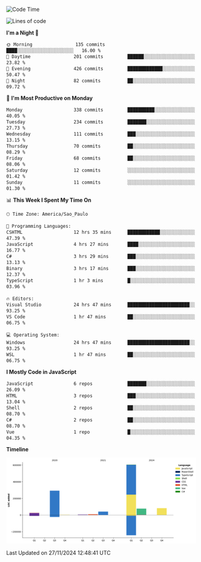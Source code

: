 <!--START_SECTION:waka-->
![Code Time](http://img.shields.io/badge/Code%20Time-2%2C910%20hrs%2030%20mins-blue)

![Lines of code](https://img.shields.io/badge/From%20Hello%20World%20I%27ve%20Written-1.1%20million%20lines%20of%20code-blue)

**I'm a Night 🦉** 

```text
🌞 Morning                135 commits         ████░░░░░░░░░░░░░░░░░░░░░   16.00 % 
🌆 Daytime                201 commits         ██████░░░░░░░░░░░░░░░░░░░   23.82 % 
🌃 Evening                426 commits         █████████████░░░░░░░░░░░░   50.47 % 
🌙 Night                  82 commits          ██░░░░░░░░░░░░░░░░░░░░░░░   09.72 % 
```
📅 **I'm Most Productive on Monday** 

```text
Monday                   338 commits         ██████████░░░░░░░░░░░░░░░   40.05 % 
Tuesday                  234 commits         ███████░░░░░░░░░░░░░░░░░░   27.73 % 
Wednesday                111 commits         ███░░░░░░░░░░░░░░░░░░░░░░   13.15 % 
Thursday                 70 commits          ██░░░░░░░░░░░░░░░░░░░░░░░   08.29 % 
Friday                   68 commits          ██░░░░░░░░░░░░░░░░░░░░░░░   08.06 % 
Saturday                 12 commits          ░░░░░░░░░░░░░░░░░░░░░░░░░   01.42 % 
Sunday                   11 commits          ░░░░░░░░░░░░░░░░░░░░░░░░░   01.30 % 
```


📊 **This Week I Spent My Time On** 

```text
🕑︎ Time Zone: America/Sao_Paulo

💬 Programming Languages: 
CSHTML                   12 hrs 35 mins      ████████████░░░░░░░░░░░░░   47.39 % 
JavaScript               4 hrs 27 mins       ████░░░░░░░░░░░░░░░░░░░░░   16.77 % 
C#                       3 hrs 29 mins       ███░░░░░░░░░░░░░░░░░░░░░░   13.13 % 
Binary                   3 hrs 17 mins       ███░░░░░░░░░░░░░░░░░░░░░░   12.37 % 
TypeScript               1 hr 3 mins         █░░░░░░░░░░░░░░░░░░░░░░░░   03.96 % 

🔥 Editors: 
Visual Studio            24 hrs 47 mins      ███████████████████████░░   93.25 % 
VS Code                  1 hr 47 mins        ██░░░░░░░░░░░░░░░░░░░░░░░   06.75 % 

💻 Operating System: 
Windows                  24 hrs 47 mins      ███████████████████████░░   93.25 % 
WSL                      1 hr 47 mins        ██░░░░░░░░░░░░░░░░░░░░░░░   06.75 % 
```

**I Mostly Code in JavaScript** 

```text
JavaScript               6 repos             ███████░░░░░░░░░░░░░░░░░░   26.09 % 
HTML                     3 repos             ███░░░░░░░░░░░░░░░░░░░░░░   13.04 % 
Shell                    2 repos             ██░░░░░░░░░░░░░░░░░░░░░░░   08.70 % 
C#                       2 repos             ██░░░░░░░░░░░░░░░░░░░░░░░   08.70 % 
Vue                      1 repo              █░░░░░░░░░░░░░░░░░░░░░░░░   04.35 % 
```



**Timeline**

![Lines of Code chart](https://raw.githubusercontent.com/jonhoffmam/jonhoffmam/master/assets/bar_graph.png)


 Last Updated on 27/11/2024 12:48:41 UTC
<!--END_SECTION:waka-->

